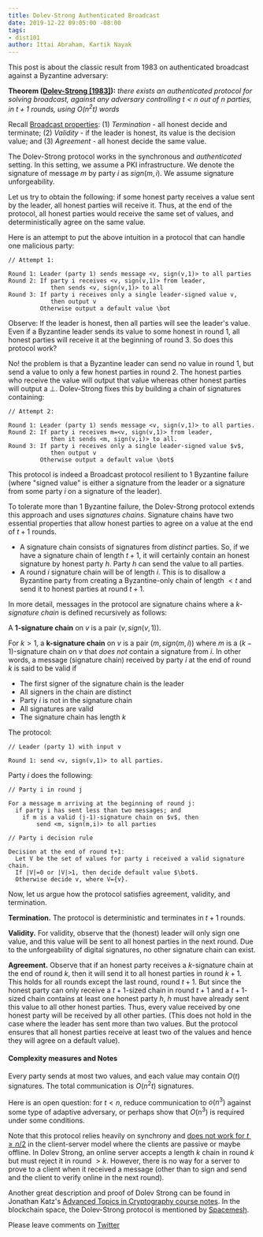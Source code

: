 ```yaml
---
title: Dolev-Strong Authenticated Broadcast
date: 2019-12-22 09:05:00 -08:00
tags:
- dist101
author: Ittai Abraham, Kartik Nayak
---
```


This post is about the classic result from 1983 on authenticated broadcast against a Byzantine adversary:

**Theorem ([Dolev-Strong \[1983\]](https://www.cse.huji.ac.il/~dolev/pubs/authenticated.pdf)):** *there exists an authenticated protocol for solving broadcast, against any adversary controlling $t<n$ out of $n$ parties, in $t+1$ rounds, using $O(n^2t)$ words*


Recall [Broadcast properties](https://decentralizedthoughts.github.io/2019-06-27-defining-consensus/): (1) *Termination* -  all honest decide and terminate; (2) *Validity* - if the leader is honest, its value is the decision value; and (3) *Agreement* - all honest decide the same value.


The Dolev-Strong protocol works in the synchronous and *authenticated* setting. In this setting, we assume a PKI infrastructure. We denote the signature of message $m$ by party $i$ as $sign(m,i)$. We assume signature unforgeability.

Let us try to obtain the following: if some honest party receives a value sent by the leader, all honest parties will receive it. Thus, at the end of the protocol, all honest parties would receive the same set of values, and deterministically agree on the same value.

Here is an attempt to put the above intuition in a protocol that can handle one malicious party:

```
// Attempt 1:

Round 1: Leader (party 1) sends message <v, sign(v,1)> to all parties
Round 2: If party i receives <v, sign(v,1)> from leader,
            then sends <v, sign(v,1)> to all
Round 3: If party i receives only a single leader-signed value v,
            then output v
         Otherwise output a default value \bot
```

Observe: If the leader is honest, then all parties will see the leader's value. Even if a Byzantine leader sends its value to some honest in round 1, all honest parties will receive it at the beginning of round 3. So does this protocol work?

No! the problem is that a Byzantine leader can send no value in round 1, but send a value to only a few honest parties in round 2. The honest parties who receive the value will output that value whereas other honest parties will output a $\bot$. Dolev-Strong fixes this by building a chain of signatures containing:


```
// Attempt 2:

Round 1: Leader (party 1) sends message <v, sign(v,1)> to all parties.
Round 2: If party i receives m=<v, sign(v,1)> from leader,
            then it sends <m, sign(v,i)> to all.
Round 3: If party i receives only a single leader-signed value $v$,
            then output v
         Otherwise output a default value \bot$
```

This protocol is indeed a Broadcast protocol resilient to 1 Byzantine failure (where "signed value" is either a signature from the leader or a signature from some party $i$ on a signature of the leader).

To tolerate more than 1 Byzantine failure, the Dolev-Strong protocol extends this approach and uses *signatures chains*. Signature chains have two essential properties that allow honest parties to agree on a value at the end of $t+1$ rounds.
- A signature chain consists of signatures from *distinct* parties. So, if we have a signature chain of length $t+1$, it will certainly contain an honest signature by honest party $h$. Party $h$ can send the value to all parties.
- A round $i$ signature chain will be of length $i$. This is to disallow a Byzantine party from creating a Byzantine-only chain of length $< t$ and send it to honest parties at round $t+1$.

In more detail, messages in the protocol are signature chains where a *k-signature chain* is defined recursively as follows:

A **1-signature chain** on $v$ is a pair $(v, sign(v,1))$.

For $k>1$, a **k-signature chain** on $v$ is a pair $(m, sign (m,i))$ where $m$ is a $(k-1)$-signature chain on $v$ that *does not* contain a signature from $i$. In other words, a message (signature chain) received by party $i$ at the end of round $k$ is said to be valid if
- The first signer of the signature chain is the leader
- All signers in the chain are distinct
- Party $i$ is not in the signature chain
- All signatures are valid
- The signature chain has length $k$


The protocol:
```
// Leader (party 1) with input v

Round 1: send <v, sign(v,1)> to all parties.
```

Party $i$ does the following:
```
// Party i in round j

For a message m arriving at the beginning of round j:
  if party i has sent less than two messages; and
    if m is a valid (j-1)-signature chain on $v$, then
        send <m, sign(m,i)> to all parties
```



```
// Party i decision rule

Decision at the end of round t+1:
  Let V be the set of values for party i received a valid signature chain.
  If |V|=0 or |V|>1, then decide default value $\bot$.
  Otherwise decide v, where V={v}.
```

Now, let us argue how the protocol satisfies agreement, validity, and termination.

**Termination.** The protocol is deterministic and terminates in $t+1$ rounds.

**Validity.** For validity, observe that the (honest) leader will only sign one value, and this value will be sent to all honest parties in the next round. Due to the unforgeability of digital signatures, no other signature chain can exist.

**Agreement.** Observe that if an honest party receives a $k$-signature chain at the end of round $k$, then it will send it to all honest parties in round $k+1$. This holds for all rounds except the last round, round $t+1$. But since the honest party can only receive a $t+1$-sized chain in round $t+1$ and a $t+1$-sized chain contains at least one honest party $h$, $h$ must have already sent this value to all other honest parties. Thus, every value received by one honest party will be received by all other parties. (This does not hold in the case where the leader has sent more than two values. But the protocol ensures that all honest parties receive at least two of the values and hence they will agree on a default value).

#### Complexity measures and Notes
Every party sends at most two values, and each value may contain $O(t)$ signatures. The total communication is $O(n^2t)$ signatures.

Here is an open question: for $t<n$, reduce communication to $o(n^3)$ against some type of adaptive adversary, or perhaps show that $O(n^3)$ is required under some conditions.

Note that this protocol relies heavily on synchrony and [does not work for $t \geq n/2$](https://decentralizedthoughts.github.io/2019-11-02-primary-backup-for-2-servers-and-omission-failures-is-impossible/) in the client-server model where the clients are passive or maybe offline.
In Dolev Strong,  an online server accepts a length $k$ chain in round $k$ but must reject it in round $>k$. However, there is no way for a server to prove to a client when it received a message (other than to sign and send and the client to verify online in the next round).

Another great description and proof of Dolev Strong can be found in Jonathan Katz's [Advanced Topics in Cryptography course notes](http://www.cs.umd.edu/~jkatz/gradcrypto2/NOTES/lecture26.pdf). In the blockchain space, the Dolev-Strong protocol is mentioned by [Spacemesh](https://spacemesh.io/byzantine-agreement-algorithms-and-dolev-strong/).

Please leave comments on [Twitter](https://twitter.com/ittaia/status/1208871356516966401?s=20)
